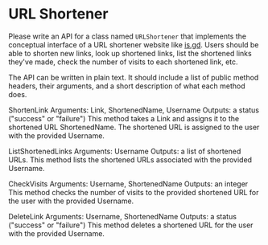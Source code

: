 # URL Shortener

Please write an API for a class named `URLShortener` that implements the conceptual interface of a URL shortener website like [is.gd](https://is.gd). Users should be able to shorten new links, look up shortened links, list the shortened links they've made, check the number of visits to each shortened link, etc.

The API can be written in plain text. It should include a list of public method headers, their arguments, and a short description of what each method does. 

ShortenLink
Arguments: Link, ShortenedName, Username
Outputs: a status ("success" or "failure")
This method takes a Link and assigns it to the shortened URL ShortenedName. The shortened URL is assigned to the user with the provided Username.

ListShortenedLinks
Arguments: Username
Outputs: a list of shortened URLs.
This method lists the shortened URLs associated with the provided Username.

CheckVisits
Arguments: Username, ShortenedName
Outputs: an integer
This method checks the number of visits to the provided shortened URL for the user with the provided Username.

DeleteLink
Arguments: Username, ShortenedName
Outputs: a status ("success" or "failure")
This method deletes a shortened URL for the user with the provided Username.